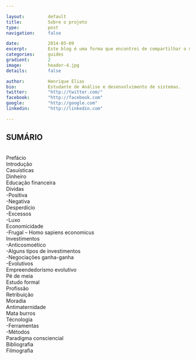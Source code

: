 ```yaml
---

layout:			default
title:  		Sobre o projeto
type:			post
navigation: 	false

date:   		2014-05-09
excerpt: 		Este blog é uma forma que encontrei de compartilhar o manuscrito do livro que estou escrevendo <b>Inteligência Financeira</b> e poder receber feedbacks.
categories:		guides
gradient: 		2
image: 			header-4.jpg
details:		false

author: 		Henrique Elias
bio: 			Estudante de Análise e desenvolvimento de sistemas.
twitter: 		"http://twitter.com/"
facebook: 		"http://facebook.com"
google: 		"http://google.com"
linkedin: 		"http://linkedin.com"

---
```

## SUMÁRIO

<br>
Prefácio<br>
Introdução<br>
Casuísticas<br>
Dinheiro<br>
Educação financeira<br>
Dívidas<br>
-Positiva<br>
-Negativa<br>
Desperdício<br>
-Excessos<br>
-Luxo<br>
Economicidade<br>
-Frugal – Homo sapiens economicus<br>
Investimentos<br>
-Anticosmoético<br>
-Alguns tipos de investimentos<br>
-Negociações ganha-ganha<br>
-Evolutivos<br>
Empreendedorismo evolutivo<br>
Pé de meia<br>
Estudo formal<br>
Profissão<br>
Retribuição<br>
Moradia<br>
Antimaternidade<br>
Mata burros<br>
Técnologia<br>
-Ferramentas<br>
-Métodos<br>
Paradigma consciencial<br>
Bibliografia<br>
Filmografia<br>

